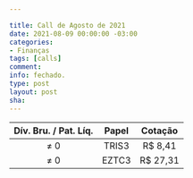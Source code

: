 ```yaml
---

title: Call de Agosto de 2021
date: 2021-08-09 00:00:00 -03:00
categories:
- Finanças
tags: [calls]
comment: 
info: fechado.
type: post
layout: post
sha: 
---
```


| **Dív. Bru. / Pat. Líq.** | **Papel** | **Cotação** |
|:-------------------------:|:---------:|:-----------:|
| ≠ 0                       | TRIS3     | R$ 8,41     |
| ≠ 0                       | EZTC3     | R$ 27,31     |

